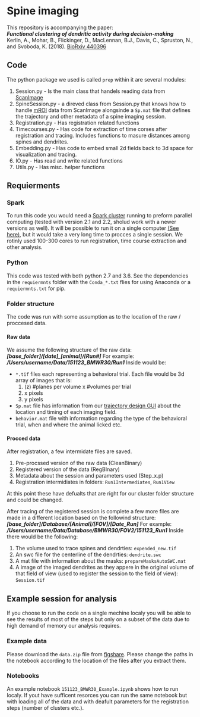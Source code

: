 ﻿# Spine imaging
This repository is accompanying the paper:  
***Functional clustering of dendritic activity during decision-making***   
Kerlin, A., Mohar, B., Flickinger, D., MacLennan, B.J., Davis, C., Spruston, N., and Svoboda, K. (2018). [BioRxiv 440396](https://www.biorxiv.org/content/early/2018/10/10/440396)

## Code
The python package we used is called `prep` within it are several modules:
1. Session.py - Is the main class that handels reading data from [ScanImage](https://vidriotechnologies.com/scanimage/) 
2. SpineSession.py - a direved class from Session.py that knows how to handle [mROI](http://scanimage.vidriotechnologies.com/display/SI2018/Multiple+Region+of+Interest+%28MROI%29+Imaging) data from ScanImage alongsinde a `Sp.mat` file that defines the trajectory and other metadata of a spine imaging session.
3. Registration.py - Has registration related functions
4. Timecourses.py - Has code for extraction of time corses after registration and tracing. Includes functions to masure distances among spines and dendrites.
5. Embedding.py - Has code to embed  small 2d fields back to 3d space for visualization and tracing.
6. IO.py - Has read and write related functions
7. Utils.py - Has misc. helper functions

## Requierments

### Spark
To run this code you would need a [Spark cluster](https://spark.apache.org/) running to preform parallel computing (tested with version 2.1 and 2.2, sholud work with a newer versions as well). It will be possible to run it on a single computer [(See here)](https://spark.apache.org/docs/latest/spark-standalone.html), but it would take a very long time to procces a single session. We rotinly used 100-300 cores to run registration,  time course extraction and other analysis.

### Python

This code was tested with both python 2.7 and 3.6. See the dependencies in the `requiermnts` folder with the `Conda_*.txt` flies for using Anaconda or a `requiermnts.txt` for pip.
### Folder structure
The code was run with some assumption as to the location of the raw / proccesed data.

#### Raw data
We assume the following structure of the raw data: ***[base_folder]/[date]_[animal]/[Run#]***
For example: ***/Users/username/Data/151123_BMWR30/Run1***
Inside would be:

 - `*.tif` files each representing a behavioral trial.
Each file would be 3d array of images that is:
	1. (z) #planes per volume x  #volumes per trial
	2. x pixels
	3. y pixels
 - `Sp.mat` file has information from our [trajectory design GUI](www.github.com) about the location and timing of each imaging field.
 - `behavior.mat` file with information regarding the type of the behavioral trial, when and where the animal licked etc.

#### Procced data
After registration, a few intermidate files are saved.
1. Pre-procssed version of the raw data (CleanBinary)
2. Registered version of the data (RegBInary)
3. Metadata about the session and parameters used (Step_x.p)
4. Registration intermidiates in folders: `Run1Intermediates`, `Run1View`

At this point these have defualts that are right for our cluster folder structure and could be changed.

After tracing of the registered session is complete a few more files are made in a different location based on the followind structure:
***[base_folder]/Database/[Animal]/[FOV]/[Date_Run]***
For example: ***/Users/username/Data/Database/BMWR30/FOV2/151123_Run1***
Inside there would be the following:
1. The volume used to trace spines and dendrties: `expended_new.tif`
2. An swc file for the centerline of the dendrties: `dendrite.swc`
3. A mat file with information about the masks: `prepareMasksAutoSWC.mat`
4. A image of the imaged dendrites as they appere in the original volume of that field of view (used to register the session to the field of view): `Session.tif`

## Example session for analysis
If you choose to run the code on a single mechine localy you will be able to see the results of most of the steps but only on a subset of the data due to high demand of memory our analysis requires.

###  Example data
Please download the `data.zip` file from [figshare](https://figshare.com/s/3d6d65a09a3b3bd7af1e).
Please change the paths in the notebook according to the location of the files after you extract them.

### Notebooks
An example notebook `151123_BMWR30_Example.ipynb` shows how to run localy.
If yout have sufficent resorces you can run the same notebook but with loading all of the data and with deafult parameters for the registration steps (number of clusters etc.).
 

 


